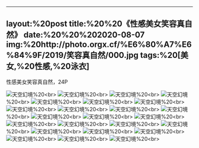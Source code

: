 ﻿---
layout:%20post
title:%20%20《性感美女笑容真自然》
date:%20%20%202020-08-07
img:%20http://photo.orgx.cf/%E6%80%A7%E6%84%9F/2019/笑容真自然/000.jpg
tags:%20[美女,%20性感,%20泳衣]
---

性感美女笑容真自然，24P

![天空幻境](http://photo.orgx.cf/%E6%80%A7%E6%84%9F/2019/笑容真自然/001.jpg%20''天空幻境'')%20<br>
![天空幻境](http://photo.orgx.cf/%E6%80%A7%E6%84%9F/2019/笑容真自然/002.jpg%20''天空幻境'')%20<br>
![天空幻境](http://photo.orgx.cf/%E6%80%A7%E6%84%9F/2019/笑容真自然/003.jpg%20''天空幻境'')%20<br>
![天空幻境](http://photo.orgx.cf/%E6%80%A7%E6%84%9F/2019/笑容真自然/004.jpg%20''天空幻境'')%20<br>
![天空幻境](http://photo.orgx.cf/%E6%80%A7%E6%84%9F/2019/笑容真自然/005.jpg%20''天空幻境'')%20<br>
![天空幻境](http://photo.orgx.cf/%E6%80%A7%E6%84%9F/2019/笑容真自然/006.jpg%20''天空幻境'')%20<br>
![天空幻境](http://photo.orgx.cf/%E6%80%A7%E6%84%9F/2019/笑容真自然/007.jpg%20''天空幻境'')%20<br>
![天空幻境](http://photo.orgx.cf/%E6%80%A7%E6%84%9F/2019/笑容真自然/008.jpg%20''天空幻境'')%20<br>
![天空幻境](http://photo.orgx.cf/%E6%80%A7%E6%84%9F/2019/笑容真自然/009.jpg%20''天空幻境'')%20<br>
![天空幻境](http://photo.orgx.cf/%E6%80%A7%E6%84%9F/2019/笑容真自然/010.jpg%20''天空幻境'')%20<br>
![天空幻境](http://photo.orgx.cf/%E6%80%A7%E6%84%9F/2019/笑容真自然/011.jpg%20''天空幻境'')%20<br>
![天空幻境](http://photo.orgx.cf/%E6%80%A7%E6%84%9F/2019/笑容真自然/012.jpg%20''天空幻境'')%20<br>
![天空幻境](http://photo.orgx.cf/%E6%80%A7%E6%84%9F/2019/笑容真自然/013.jpg%20''天空幻境'')%20<br>
![天空幻境](http://photo.orgx.cf/%E6%80%A7%E6%84%9F/2019/笑容真自然/014.jpg%20''天空幻境'')%20<br>
![天空幻境](http://photo.orgx.cf/%E6%80%A7%E6%84%9F/2019/笑容真自然/015.jpg%20''天空幻境'')%20<br>
![天空幻境](http://photo.orgx.cf/%E6%80%A7%E6%84%9F/2019/笑容真自然/016.jpg%20''天空幻境'')%20<br>
![天空幻境](http://photo.orgx.cf/%E6%80%A7%E6%84%9F/2019/笑容真自然/017.jpg%20''天空幻境'')%20<br>
![天空幻境](http://photo.orgx.cf/%E6%80%A7%E6%84%9F/2019/笑容真自然/018.jpg%20''天空幻境'')%20<br>
![天空幻境](http://photo.orgx.cf/%E6%80%A7%E6%84%9F/2019/笑容真自然/019.jpg%20''天空幻境'')%20<br>
![天空幻境](http://photo.orgx.cf/%E6%80%A7%E6%84%9F/2019/笑容真自然/020.jpg%20''天空幻境'')%20<br>
![天空幻境](http://photo.orgx.cf/%E6%80%A7%E6%84%9F/2019/笑容真自然/021.jpg%20''天空幻境'')%20<br>
![天空幻境](http://photo.orgx.cf/%E6%80%A7%E6%84%9F/2019/笑容真自然/022.jpg%20''天空幻境'')%20<br>
![天空幻境](http://photo.orgx.cf/%E6%80%A7%E6%84%9F/2019/笑容真自然/023.jpg%20''天空幻境'')%20<br>
![天空幻境](http://photo.orgx.cf/%E6%80%A7%E6%84%9F/2019/笑容真自然/024.jpg%20''天空幻境'')%20<br>
